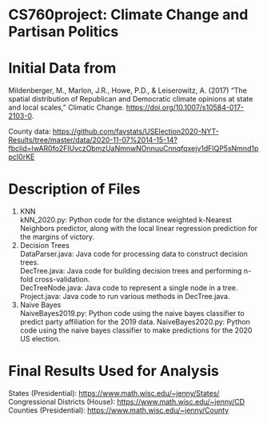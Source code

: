 # CS760project: Climate Change and Partisan Politics
# Initial Data from 
Mildenberger, M., Marlon, J.R., Howe, P.D., & Leiserowitz, A. (2017) “The spatial distribution of Republican and Democratic climate opinions at state and local scales,” Climatic Change. https://doi.org/10.1007/s10584-017-2103-0.

County data: 
https://github.com/favstats/USElection2020-NYT-Results/tree/master/data/2020-11-07%2014-15-14?fbclid=IwAR0fo2FIUvczObmzUaNmnwNOnnuuCnnqfqxejy1dFlQP5sNmnd1ppcI0rKE

# Description of Files
1. KNN<br />
kNN_2020.py: Python code for the distance weighted k-Nearest Neighbors predictor, along with the local linear regression prediction for the margins of victory. <br />
2. Decision Trees <br />
DataParser.java: Java code for processing data to construct decision trees.<br />
DecTree.java: Java code for building decision trees and performing n-fold cross-validation. <br />
DecTreeNode.java: Java code to represent a single node in a tree. <br />
Project.java: Java code to run various methods in DecTree.java. <br />
3. Naive Bayes <br />
NaiveBayes2019.py: Python code using the naive bayes classifier to predict party affiliation for the 2019 data.
NaiveBayes2020.py: Python code using the naive bayes classifier to make predictions for the 2020 US election.


# Final Results Used for Analysis
States (Presidential): https://www.math.wisc.edu/~jenny/States/ <br />
Congressional Districts (House): https://www.math.wisc.edu/~jenny/CD <br />
Counties (Presidential): https://www.math.wisc.edu/~jenny/County 
